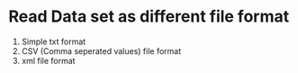 # Read Data set as different file format

1. Simple txt format <br/>
2. CSV (Comma seperated values) file format <br/>
3. xml file format
